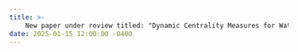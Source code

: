 ```yaml
---
title: >-
    New paper under review titled: "Dynamic Centrality Measures for Water Distribution Network Hydraulics", first authored by the amazing Dr. MirSaleh Bahavarnia.
date: 2025-01-15 12:00:00 -0400
---
```

